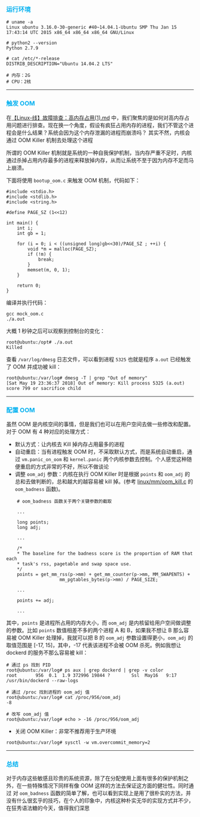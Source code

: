 ### <font color=#00b0f0>运行环境</font>

```
# uname -a
Linux ubuntu 3.16.0-30-generic #40~14.04.1-Ubuntu SMP Thu Jan 15 17:43:14 UTC 2015 x86_64 x86_64 x86_64 GNU/Linux

# python2 --version
Python 2.7.9

# cat /etc/*-release
DISTRIB_DESCRIPTION="Ubuntu 14.04.2 LTS"

# 内存：2G
# CPU：2核
```

---

### <font color=#00b0f0>触发 OOM</font>

在[【Linux-线】故障排查：高内存占用(1).md](https://github.com/oooooxooooo/blog/blob/master/Linux/%E3%80%90Linux-%E7%BA%BF%E3%80%91%E6%95%85%E9%9A%9C%E6%8E%92%E6%9F%A5%EF%BC%9A%E9%AB%98%E5%86%85%E5%AD%98%E5%8D%A0%E7%94%A8(1).md)
中，我们聚焦的是如何对高内存占用问题进行排查。现在换一个角度，假设有疯狂占用内存的进程，我们不管这个进程会是什么结果？系统会因为这个内存泄漏的进程而崩溃吗？
其实不然，内核会通过 OOM Killer 机制去处理这个进程

所谓的 OOM Killer 机制就是系统的一种自我保护机制，当内存严重不足时，内核通过杀掉占用内存最多的进程来释放掉内存，从而让系统不至于因为内存不足而马上崩溃。

下面将使用 `bootup_oom.c` 来触发 OOM 机制，代码如下：

```
#include <stdio.h>
#include <stdlib.h>
#include <string.h>

#define PAGE_SZ (1<<12)

int main() {
    int i;
    int gb = 1;

    for (i = 0; i < ((unsigned long)gb<<30)/PAGE_SZ ; ++i) {
        void *m = malloc(PAGE_SZ);
        if (!m) {
            break;
        }
        memset(m, 0, 1);
    }

    return 0;
}
```

编译并执行代码：

```
gcc mock_oom.c
./a.out
```

大概 1 秒钟之后可以观察到控制台的变化：

```
root@ubuntu:/opt# ./a.out 
Killed
```

查看 `/var/log/dmesg` 日志文件，可以看到进程 `5325` 也就是程序 `a.out` 已经触发了 OOM 并成功被 kill：

```
root@ubuntu:/var/log# dmesg -T | grep "Out of memory"
[Sat May 19 23:36:37 2018] Out of memory: Kill process 5325 (a.out) score 799 or sacrifice child
```

---

### <font color=#00b0f0>配置 OOM</font>

虽然 OOM 是内核空间的事情，但是我们也可以在用户空间去做一些修改和配置。对于 OOM 有 4 种对应的处理方式：

- 默认方式：让内核去 Kill 掉内存占用最多的进程
- 自动重启：当有进程触发 OOM 时，不采取默认方式，而是系统自动重启，通过 `vm.panic_on_oom` 和 `kernel.panic` 两个内核参数去控制。个人感觉这种随便重启的方式非常的不好，所以不做谈论
- 调整 `oom_adj` 参数：内核在执行 OOM Killer 时是根据 `points` 和 `oom_adj` 的总和去做判断的，总和越大的越容易被 kill 掉。(参考 [linux/mm/oom_kill.c](https://github.com/torvalds/linux/blob/master/mm/oom_kill.c) 的 `oom_badness` 函数)。

```
	# oom_badness 函数关于两个关键参数的截取

	...

	long points;
	long adj;

	...

	/*
	* The baseline for the badness score is the proportion of RAM that each
	* task's rss, pagetable and swap space use.
	*/
	points = get_mm_rss(p->mm) + get_mm_counter(p->mm, MM_SWAPENTS) +
					mm_pgtables_bytes(p->mm) / PAGE_SIZE;

	...

	points += adj;

	...

```

其中，`points` 是进程所占用的内存大小，而 `oom_adj` 是内核留给用户空间做调整的参数。比如 `points` 数值相差不多的两个进程 A 和 B，如果我不想让 B 那么容易被 OOM Killer 处理掉，我就可以把 B 的 `oom_adj` 参数设置得更小，`oom_adj` 的取值范围是 [-17, 15]，其中，-17 代表该进程不会被 OOM 杀死。例如我想让 dockerd 的服务不那么容易被 kill：

```
# 通过 ps 找到 PID
root@ubuntu:/var/log# ps aux | grep dockerd | grep -v color
root       956  0.1  1.9 372996 19844 ?        Ssl  May16   9:17 /usr/bin/dockerd --raw-logs

# 通过 /proc 找到进程的 oom_adj 值
root@ubuntu:/var/log# cat /proc/956/oom_adj
-8

# 改写 oom_adj 值
root@ubuntu:/var/log# echo > -16 /proc/956/oom_adj
```

- 关闭 OOM Killer：非常不推荐用于生产环境

```
root@ubuntu:/var/log# sysctl -w vm.overcommit_memory=2
```

---

### <font color=#00b0f0>总结</font>

对于内存这些敏感且珍贵的系统资源，除了在分配使用上面有很多的保护机制之外，在一些特殊情况下同样有像 OOM 这样的方法去保证这方面的健壮性。同时通过
对 `oom_badness` 函数的简单了解，也可以看到实现上是用了很朴实的方法，并没有什么很玄乎的技巧，在个人的印象中，内核这种朴实无华的实现方式并不少，在狂秀语法糖的今天，值得我们深思





